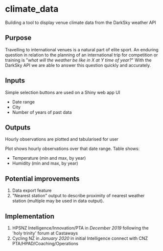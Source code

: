 # climate_data
Building a tool to display venue climate data from the DarkSky weather API

## Purpose
Travelling to international venues is a natural part of elite sport. An enduring question in relation to the planning of an international trip for competition or training is "_what will the weather be like in X at Y time of year?_"
With the DarkSky API we are able to answer this question quickly and accurately.

## Inputs
Simple selection buttons are used on a Shiny web app UI
- Date range
- City
- Number of years of past data

## Outputs
Hourly observations are plotted and tabularised for user

Plot shows hourly observations over that date range. Table shows:
- Temperature (min and max, by year)
- Humidity (min and max, by year)

## Potential improvements
1. Data export feature
2. "Nearest station" output to describe proximity of nearest weather station (multiple may be used in data output).

## Implementation
1. HPSNZ Intelligence/Innovation/PTA in *December 2019* following the 'holy trinity' forum at Castaways
2. Cycling NZ in *January 2020* in initial Intelligence connect with CNZ PTA/HPAD/Coaching/Operations
